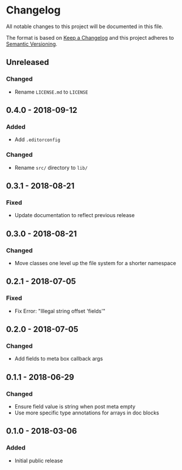 # Changelog
All notable changes to this project will be documented in this file.

The format is based on [Keep a Changelog](http://keepachangelog.com/en/1.0.0/)
and this project adheres to [Semantic Versioning](http://semver.org/spec/v2.0.0.html).

## Unreleased

### Changed
- Rename `LICENSE.md` to `LICENSE`

## 0.4.0 - 2018-09-12

### Added
- Add `.editorconfig`

### Changed
- Rename `src/` directory to `lib/`

## 0.3.1 - 2018-08-21

### Fixed
- Update documentation to reflect previous release

## 0.3.0 - 2018-08-21

### Changed
- Move classes one level up the file system for a shorter namespace

## 0.2.1 - 2018-07-05

### Fixed
- Fix Error: "Illegal string offset 'fields'"

## 0.2.0 - 2018-07-05

### Changed
- Add fields to meta box callback args

## 0.1.1 - 2018-06-29

### Changed
- Ensure field value is string when post meta empty
- Use more specific type annotations for arrays in doc blocks

## 0.1.0 - 2018-03-06

### Added
- Initial public release
